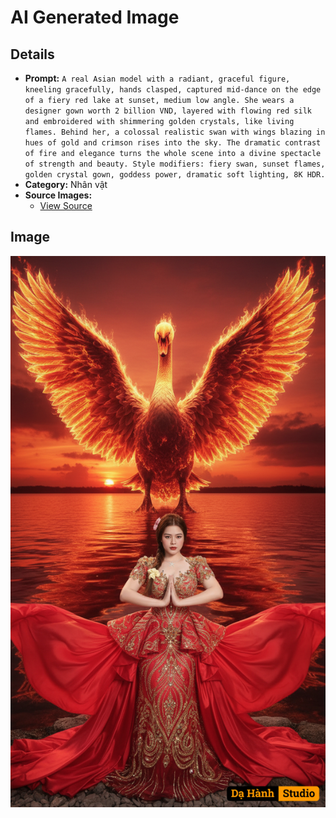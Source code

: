 # AI Generated Image

## Details
- **Prompt:** `A real Asian model with a radiant, graceful figure, kneeling gracefully, hands clasped, captured mid-dance on the edge of a fiery red lake at sunset, medium low angle. She wears a designer gown worth 2 billion VND, layered with flowing red silk and embroidered with shimmering golden crystals, like living flames. Behind her, a colossal realistic swan with wings blazing in hues of gold and crimson rises into the sky. The dramatic contrast of fire and elegance turns the whole scene into a divine spectacle of strength and beauty. Style modifiers: fiery swan, sunset flames, golden crystal gown, goddess power, dramatic soft lighting, 8K HDR.`
- **Category:** Nhân vật
- **Source Images:**
  - [View Source](https://raw.githubusercontent.com/lenzcomvth/ImageLibrary/main/Female.png)

## Image
![AI Generated Image](./image-2025-10-05T07-25-24-138Z-lbhf1.png)